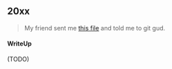 ## 20xx

> My friend sent me [this file](./fd36ad4f1023c064b44f48941ce36f4eed63202d__20xx.dtm) and told me to git gud.

#### WriteUp

(TODO)